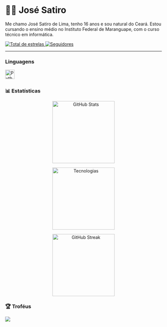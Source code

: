 # 👨‍💻 José Satiro

Me chamo José Satiro de Lima, tenho 16 anos e sou natural do Ceará. Estou cursando o ensino médio no Instituto Federal de Maranguape, com o curso técnico em informática.

</a> 
    <a href="https://github.com/Satiro07?tab=repositories&sort=stargazers">
        <img 
            alt="Total de estrelas" 
            title="Total de estrelas GitHub" 
            src="https://custom-icon-badges.demolab.com/github/stars/Satiro07?color=6f00ff&style=for-the-badge&labelColor=1a1a1a&logo=star&label=Estrelas"
        />
    </a>
    <a href="https://github.com/Satiro07?tab=followers">
        <img 
            alt="Seguidores" 
            title="Me siga no GitHub" 
            src="https://custom-icon-badges.demolab.com/github/followers/Satiro07?color=6f00ff&labelColor=1a1a1a&style=for-the-badge&logo=github&label=Seguidores&logoColor=white"
        />
    </a>
</p>

---

### Linguagens

<img 
    align="left" 
    alt="Python" 
    title="Python"
    width="30px" 
    style="padding-right: 10px;" 
    src="https://cdn.jsdelivr.net/gh/devicons/devicon@latest/icons/python/python-original.svg" 
/>

<br/>
<br/>

### 📊 Estatísticas

<p align="center">
  <img 
    alt="GitHub Stats" 
    height="200" 
    src="https://github-readme-stats.vercel.app/api?username=Satiro07&show_icons=true&theme=tokyonight&include_all_commits=true&locale=pt-br&bg_color=000000&title_color=6f00ff&text_color=ffffff&icon_color=6f00ff" 
  />
</p>

<p align="center">
  <img 
      alt="Tecnologias" 
      height="200"
      src="https://github-readme-stats.vercel.app/api/top-langs/?username=Satiro07&theme=tokyonight&layout=compact&custom_title=Tecnologias&langs_count=9&bg_color=000000&title_color=6f00ff&text_color=ffffff"
  />
</p>


<p align="center">
  <img 
    alt="GitHub Streak" 
    height="200" 
    src="https://github-readme-streak-stats.herokuapp.com/?user=Satiro07&theme=black-ice&hide_border=false&date_format=j%20M%5B%20Y%5D&fire=FF4500&ring=6f00ff&currStreakLabel=6f00ff" 
  />
</p>




### 🏆 Troféus
![](https://github-profile-trophy.vercel.app/?username=Satiro07&theme=radical&columm=3)



